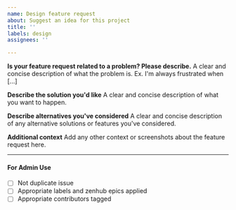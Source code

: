 ```yaml
---
name: Design feature request
about: Suggest an idea for this project
title: ''
labels: design
assignees: ''

---
```


**Is your feature request related to a problem? Please describe.**
A clear and concise description of what the problem is. Ex. I'm always frustrated when [...]

**Describe the solution you'd like**
A clear and concise description of what you want to happen.

**Describe alternatives you've considered**
A clear and concise description of any alternative solutions or features you've considered.

**Additional context**
Add any other context or screenshots about the feature request here.
____

#### For Admin Use

- [ ] Not duplicate issue
- [ ] Appropriate labels and zenhub epics applied
- [ ] Appropriate contributors tagged
